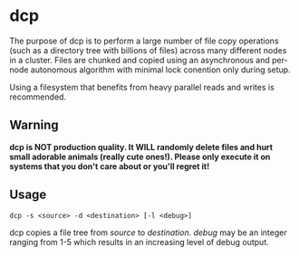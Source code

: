 dcp
===
The purpose of dcp is to perform a large number of file copy operations (such
as a directory tree with billions of files) across many different nodes in a
cluster. Files are chunked and copied using an asynchronous and per-node
autonomous algorithm with minimal lock conention only during setup.

Using a filesystem that benefits from heavy parallel reads and writes is
recommended.

Warning
-------
**dcp is NOT production quality. It WILL randomly delete files and
hurt small adorable animals (really cute ones!). Please only execute it on
systems that you don't care about or you'll regret it!**

Usage
-----

```dcp -s <source> -d <destination> [-l <debug>]```

dcp copies a file tree from *source* to *destination*. *debug* may be an
integer ranging from 1-5 which results in an increasing level of debug output.
